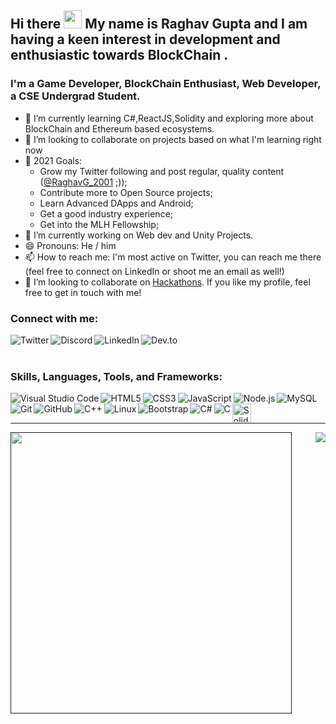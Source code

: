 ## Hi there <img src="https://github.com/TheDudeThatCode/TheDudeThatCode/blob/master/Assets/Hi.gif" width="29px"> My name is Raghav Gupta and I am having a keen interest in development and enthusiastic towards BlockChain . 

### I'm a Game Developer, BlockChain Enthusiast, Web Developer, a CSE Undergrad Student.

- 🌱 I’m currently learning C#,ReactJS,Solidity and exploring more about BlockChain and Ethereum based ecosystems.
- 👯 I’m looking to collaborate on projects based on what I'm learning right now
- 🥅 2021 Goals: 
  - Grow my Twitter following and post regular, quality content ([@RaghavG_2001][twitter] ;));
  - Contribute more to Open Source projects;
  - Learn Advanced DApps and Android; 
  - Get a good industry experience; 
  - Get into the MLH Fellowship;
- 🔭 I’m currently working on Web dev and Unity Projects.
- 😄 Pronouns: He / him
- 📫 How to reach me: I'm most active on Twitter, you can reach me there (feel free to connect on LinkedIn or shoot me an email as well!)
- 👯 I’m looking to collaborate on [Hackathons](https://devpost.com/hackathons). If you like my profile, feel free to get in touch with me!

### Connect with me:
[<img align="left" alt="Twitter" src="https://img.shields.io/twitter/follow/RaghavG_2001?color=blue&label=%40RaghavG_2001&logo=twitter&style=for-the-badge"/>][twitter]

[<img align="left" alt="Discord" src="https://img.shields.io/discord/384024830988648450?color=blue&label=Discord&logo=discord&style=for-the-badge"/>][discord]
[<img align="left" alt="LinkedIn" src="https://img.shields.io/badge/LinkedIn-0077B5?style=for-the-badge&logo=linkedin&logoColor=white"/>][linkedin]
[<img align="left" alt="Dev.to" src="https://img.shields.io/badge/dev.to-0A0A0A?style=for-the-badge&logo=dev.to&logoColor=white"/>][dev.to]
<br />
<br />

### Skills, Languages, Tools, and Frameworks:

<img align="left" alt="Visual Studio Code" src="https://icongr.am/material/microsoft-visual-studio-code.svg" />
<img align="left" alt="HTML5" src="https://icongr.am/devicon/html5-original-wordmark.svg" />
<img align="left" alt="CSS3" src="https://icongr.am/devicon/css3-original-wordmark.svg" />
<img align="left" alt="JavaScript" src="https://icongr.am/devicon/javascript-original.svg" />
<img align="left" alt="Node.js" src="https://icongr.am/devicon/nodejs-original.svg" />
<img align="left" alt="MySQL" src="https://icongr.am/devicon/mysql-original-wordmark.svg" />
<img align="left" alt="Git" src="https://icongr.am/devicon/git-original-wordmark.svg"/>
<img align="left" alt="GitHub" src="https://icongr.am/devicon/github-original-wordmark.svg" />
<img align="left" alt="C++" src="https://icongr.am/devicon/cplusplus-original.svg?size=30&color=currentColor" />
<img align="left" alt="Linux" src="https://icongr.am/devicon/ubuntu-plain-wordmark.svg" />
<img align="left" alt="Bootstrap" src="https://icongr.am/devicon/bootstrap-plain-wordmark.svg" />
<img align="left" alt="C#" src="https://icongr.am/devicon/csharp-original.svg?size=30&color=currentColor" />
<img align="left" alt="C" src="https://icongr.am/devicon/c-original.svg" />
<img align="left" height="30" alt="Solidity" src="https://cdn.worldvectorlogo.com/logos/solidity.svg" />
<br />
<br />

---


<a href="">
  <img align="left" width="450" src="https://github-readme-stats.vercel.app/api?username=RaghavGupta70&count_private=true&include_all_commits=true&show_icons=true&title_color=007bff&text_color=e7e7e7&icon_color=007bff&bg_color=171c28" />
</a>
<a href="">
  <img align="right" src="https://github-readme-stats.vercel.app/api/top-langs/?username=RaghavGupta70&layout=compact&title_color=007bff&text_color=e7e7e7&icon_color=007bff&bg_color=171c28" />
</a>


[twitter]: https://twitter.com/RaghavG_2001
[linkedin]: https://www.linkedin.com/in/raghav-gupta-538557167/
[dev.to]: https://dev.to/raghavgupta70/
[discord]: https://discord.gg/ttv.Lazarbeam_69#6969

